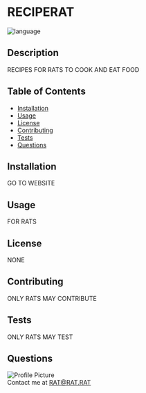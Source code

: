 
# RECIPERAT

![language](https://img.shields.io/badge/Language-RATATOULLIE-blue)

## Description
RECIPES FOR RATS TO COOK AND EAT FOOD

## Table of Contents
* [Installation](#installation)
* [Usage](#usage)
* [License](#license)
* [Contributing](#contributing)
* [Tests](#tests)
* [Questions](#questions)

## Installation
GO TO WEBSITE

## Usage
FOR RATS

## License
NONE

## Contributing
ONLY RATS MAY CONTRIBUTE

## Tests
ONLY RATS MAY TEST

## Questions
![Profile Picture](https://avatars2.githubusercontent.com/u/36868411?v=4)
<br/>Contact me at RAT@RAT.RAT
